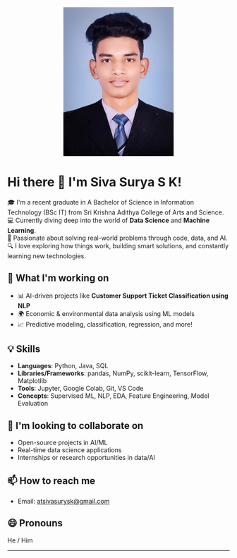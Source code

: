 <p align="center">
  <img src="https://raw.githubusercontent.com/sivasuryabscit/sivasuryabscit/main/sivasurya.jpg" alt="My Banner" width="250"/>
</p>

# Hi there 👋 I'm Siva Surya S K!

🎓 I'm a recent graduate in A Bachelor of Science in Information Technology (BSc IT)  from Sri Krishna Adithya College of Arts and Science.  
💻 Currently diving deep into the world of **Data Science** and **Machine Learning**.  
🌟 Passionate about solving real-world problems through code, data, and AI.  
🔍 I love exploring how things work, building smart solutions, and constantly learning new technologies.

## 🚀 What I'm working on
- 📊 AI-driven projects like **Customer Support Ticket Classification using NLP**
- 🌍 Economic & environmental data analysis using ML models
- 📈 Predictive modeling, classification, regression, and more!

## 💡 Skills
- **Languages**: Python, Java, SQL  
- **Libraries/Frameworks**: pandas, NumPy, scikit-learn, TensorFlow, Matplotlib
- **Tools**: Jupyter, Google Colab, Git, VS Code  
- **Concepts**: Supervised ML, NLP, EDA, Feature Engineering, Model Evaluation

## 🤝 I'm looking to collaborate on
- Open-source projects in AI/ML  
- Real-time data science applications  
- Internships or research opportunities in data/AI

## 📫 How to reach me
- Email: atsivasurysk@gmail.com  


## 😄 Pronouns
He / Him

---

